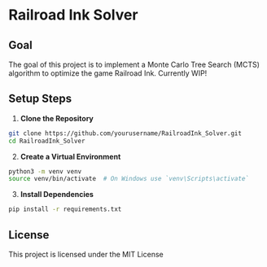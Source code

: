 # Railroad Ink Solver

## Goal
The goal of this project is to implement a Monte Carlo Tree Search (MCTS) algorithm to optimize the game Railroad Ink. Currently WIP!

## Setup Steps

1. **Clone the Repository**
  ```sh
  git clone https://github.com/yourusername/RailroadInk_Solver.git
  cd RailroadInk_Solver
  ```

2. **Create a Virtual Environment**
  ```sh
  python3 -m venv venv
  source venv/bin/activate  # On Windows use `venv\Scripts\activate`
  ```

3. **Install Dependencies**
  ```sh
  pip install -r requirements.txt
  ```

## License
This project is licensed under the MIT License
